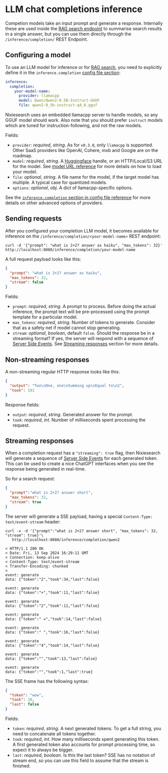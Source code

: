 # LLM chat completions inference

Competion models take an input prompt and generate a response. Internally these are used inside the [RAG search endpoint](../../features/search/rag.md) to summarise search results in a single answer, but you can use them directly through the `/inference/completion/` REST Endpoint.

## Configuring a model

To use an LLM model for inference or for [RAG search](../../features/search/rag.md), you need to explicitly define it in the `inference.completion` [config file section](../../reference/config.md#ml-inference):

```yaml
inference:
  completion:
    your-model-name:
      provider: llamacpp
      model: Qwen/Qwen2-0.5B-Instruct-GGUF
      file: qwen2-0_5b-instruct-q4_0.gguf
```

Nixiesearch uses an embedded llamacpp server to handle models, so any GGUF model should work. Also note that you should prefer `instruct` models which are tuned for instruction-following, and not the raw models.

Fields:

* `provider`: *required*, *string*. As for `v0.3.0`, only `llamacpp` is supported. Other SaaS providers like OpenAI, Cohere, mxb and Google are on the roadmap.
* `model`: *required*, *string*. A [Huggingface](https://huggingface.co/models) handle, or an HTTP/Local/S3 URL for the model. See [model URL reference](../../reference/url.md) for more details on how to load your model.
* `file`: *optional*, *string*. A file name for the model, if the target model has multiple. A typical case for quantized models.
* `options`: *optional*, *obj*. A dict of llamacpp-specific options.

See the [`inference.completion` section in config file reference](../../reference/config.md#ml-inference) for more details on other advanced options of providers.

## Sending requests

After you configured your completion LLM model, it becomes available for inference on the `/inference/completion/<your-model-name>` REST endpoint:

```shell
curl -d '{"prompt": "what is 2+2? answer as haiku", "max_tokens": 32}' http://localhost:8080/inference/completion/your-model-name
```

A full request payload looks like this:

```json
{
  "prompt": "what is 2+2? answer as haiku",
  "max_tokens": 32,
  "stream": false
}
```

Fields:

* `prompt`: *required*, *string*. A prompt to process. Before doing the actual inference, the prompt text will be pre-processed using the prompt template for a particular model.
* `max_tokens`: *required*, *string*. Number of tokens to generate. Consider that as a safety net if model cannot stop generating.
* `stream`: *optional*, *boolean*, default `false`. Should the response be in a streaming format? If yes, the server will respond with a sequence of [Server Side Events](https://developer.mozilla.org/en-US/docs/Web/API/Server-sent_events/Using_server-sent_events). See [Streaming responses](#streaming-responses) section for more details.

## Non-streaming responses

A non-streaming regular HTTP response looks like this:

```json
{
  "output": "Two\nOne, one\nSumming up\nEqual to\n2",
  "took": 191
}
```

Response fields:

* `output`: *required*, *string*. Generated answer for the prompt.
* `took`: *required*, *int*. Number of milliseconds spent processing the request.

## Streaming responses

When a completion request has a `"streaming": true` flag, then Nixiesearch will generate a sequence of [Server Side Events](https://developer.mozilla.org/en-US/docs/Web/API/Server-sent_events/Using_server-sent_events) for each generated token. This can be used to create a nice ChatGPT interfaces when you see the response being generated in real-time.

So for a search request:

```json
{
  "prompt":"what is 2+2? answer short", 
  "max_tokens": 32, 
  "stream": true
}
```

The server will generate a SSE payload, having a special `Content-Type: text/event-stream` header:

```shell
curl -v -d '{"prompt":"what is 2+2? answer short", "max_tokens": 32, "stream": true}'\
   http://localhost:8080/inference/completion/qwen2

< HTTP/1.1 200 OK
< Date: Fri, 13 Sep 2024 16:29:11 GMT
< Connection: keep-alive
< Content-Type: text/event-stream
< Transfer-Encoding: chunked
< 
event: generate
data: {"token":"2","took":34,"last":false}

event: generate
data: {"token":"+","took":11,"last":false}

event: generate
data: {"token":"2","took":11,"last":false}

event: generate
data: {"token":" =","took":14,"last":false}

event: generate
data: {"token":" ","took":16,"last":false}

event: generate
data: {"token":"4","took":14,"last":false}

event: generate
data: {"token":"","took":13,"last":false}

event: generate
data: {"token":"","took":1,"last":true}
```

The SSE frame has the following syntax:

```json
{
  "token": "wow",
  "took": 10,
  "last": false
}
```

Fields:

* `token`: *required*, *string*. A next generated tokens. To get a full string, you need to concatenate all tokens together.
* `took`: *required*, *int*. How many milliseconds spent generating this token. A first generated token also accounts for prompt processing time, so expect it to always be bigger.
* `last`: *required*, *boolean*. Is this the last token? SSE has no notation of stream end, so you can use this field to assume that the stream is finished.